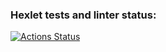 ### Hexlet tests and linter status:
[![Actions Status](https://github.com/biatl0n/php-project-9/actions/workflows/hexlet-check.yml/badge.svg)](https://github.com/biatl0n/php-project-9/actions)